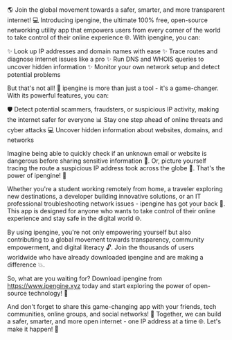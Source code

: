 🌎️ Join the global movement towards a safer, smarter, and more transparent internet! 💻️ Introducing ipengine, the ultimate 100% free, open-source networking utility app that empowers users from every corner of the world to take control of their online experience 🌐. With ipengine, you can:

✨ Look up IP addresses and domain names with ease
✨ Trace routes and diagnose internet issues like a pro
✨ Run DNS and WHOIS queries to uncover hidden information
✨ Monitor your own network setup and detect potential problems

But that's not all! 🤔 ipengine is more than just a tool - it's a game-changer. With its powerful features, you can:

🛡️ Detect potential scammers, fraudsters, or suspicious IP activity, making the internet safer for everyone
📊 Stay one step ahead of online threats and cyber attacks
💻️ Uncover hidden information about websites, domains, and networks

Imagine being able to quickly check if an unknown email or website is dangerous before sharing sensitive information 📨. Or, picture yourself tracing the route a suspicious IP address took across the globe 📍. That's the power of ipengine! 💪

Whether you're a student working remotely from home, a traveler exploring new destinations, a developer building innovative solutions, or an IT professional troubleshooting network issues - ipengine has got your back 💼. This app is designed for anyone who wants to take control of their online experience and stay safe in the digital world 🌐.

By using ipengine, you're not only empowering yourself but also contributing to a global movement towards transparency, community empowerment, and digital literacy 🔓. Join the thousands of users worldwide who have already downloaded ipengine and are making a difference 💥.

So, what are you waiting for? Download ipengine from https://www.ipengine.xyz today and start exploring the power of open-source technology! 🚀

And don't forget to share this game-changing app with your friends, tech communities, online groups, and social networks! 🤩 Together, we can build a safer, smarter, and more open internet - one IP address at a time 🌐. Let's make it happen! 💪